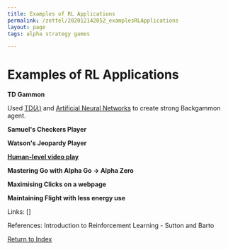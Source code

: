 ```yaml
---
title: Examples of RL Applications
permalink: /zettel/202012142052_examplesRLApplications
layout: page
tags: alpha strategy games

---
```

# Examples of RL Applications

**TD Gammon**

Used [TD($\lambda$)](202012061731_tdLambda) and [Artificial Neural Networks](TODOs) to create 
strong Backgammon agent.

**Samuel's Checkers Player**

**Watson's Jeopardy Player**

[**Human-level video play**](202012142134_playingAtariWithDeepReinforcementLearning)

**Mastering Go with Alpha Go -> Alpha Zero**

**Maximising Clicks on a webpage**

**Maintaining Flight with less energy use**

Links: []

References: Introduction to Reinforcement Learning - Sutton and Barto

[Return to Index](index)